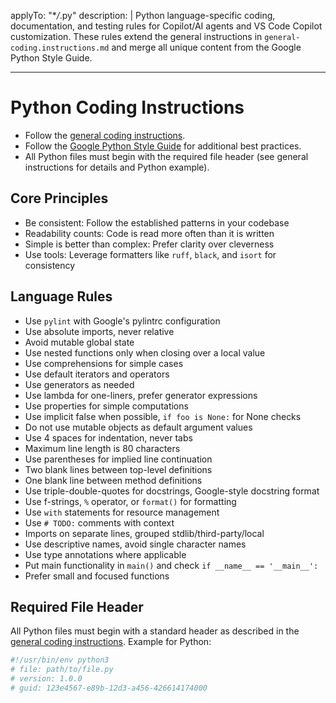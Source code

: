 <!-- file: .github/instructions/python.instructions.md -->
<!-- version: 1.1.0 -->
<!-- guid: 2a5b7c8d-9e1f-4a2b-8c3d-6e9f1a5b7c8d -->
<!-- DO NOT EDIT: This file is managed centrally in ghcommon repository -->
<!-- To update: Create an issue/PR in jdfalk/ghcommon -->

applyTo: "\*_/_.py"
description: |
Python language-specific coding, documentation, and testing rules for Copilot/AI agents and VS Code Copilot customization. These rules extend the general instructions in `general-coding.instructions.md` and merge all unique content from the Google Python Style Guide.

---

# Python Coding Instructions

- Follow the [general coding instructions](general-coding.instructions.md).
- Follow the
  [Google Python Style Guide](https://google.github.io/styleguide/pyguide.html)
  for additional best practices.
- All Python files must begin with the required file header (see general
  instructions for details and Python example).

## Core Principles

- Be consistent: Follow the established patterns in your codebase
- Readability counts: Code is read more often than it is written
- Simple is better than complex: Prefer clarity over cleverness
- Use tools: Leverage formatters like `ruff`, `black`, and `isort` for
  consistency

## Language Rules

- Use `pylint` with Google's pylintrc configuration
- Use absolute imports, never relative
- Avoid mutable global state
- Use nested functions only when closing over a local value
- Use comprehensions for simple cases
- Use default iterators and operators
- Use generators as needed
- Use lambda for one-liners, prefer generator expressions
- Use properties for simple computations
- Use implicit false when possible, `if foo is None:` for None checks
- Do not use mutable objects as default argument values
- Use 4 spaces for indentation, never tabs
- Maximum line length is 80 characters
- Use parentheses for implied line continuation
- Two blank lines between top-level definitions
- One blank line between method definitions
- Use triple-double-quotes for docstrings, Google-style docstring format
- Use f-strings, `%` operator, or `format()` for formatting
- Use `with` statements for resource management
- Use `# TODO:` comments with context
- Imports on separate lines, grouped stdlib/third-party/local
- Use descriptive names, avoid single character names
- Use type annotations where applicable
- Put main functionality in `main()` and check `if __name__ == '__main__':`
- Prefer small and focused functions

## Required File Header

All Python files must begin with a standard header as described in the
[general coding instructions](general-coding.instructions.md). Example for
Python:

```python
#!/usr/bin/env python3
# file: path/to/file.py
# version: 1.0.0
# guid: 123e4567-e89b-12d3-a456-426614174000
```
